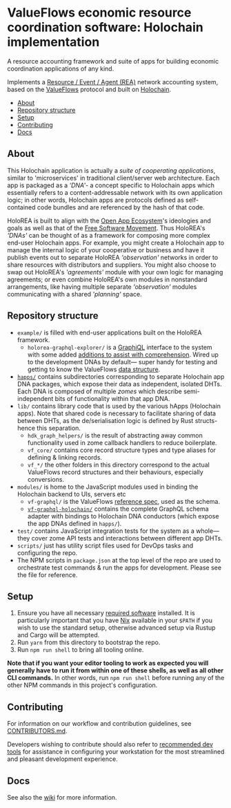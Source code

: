 # ValueFlows economic resource coordination software: Holochain implementation

A resource accounting framework and suite of apps for building economic coordination applications of any kind.

Implements a [Resource / Event / Agent (REA)](https://en.wikipedia.org/wiki/Resources,_events,_agents_(accounting_model)) network accounting system, based on the [ValueFlows](https://valueflo.ws/) protocol and built on [Holochain](https://holochain.org/).

<!-- MarkdownTOC -->

- [About](#about)
- [Repository structure](#repository-structure)
- [Setup](#setup)
- [Contributing](#contributing)
- [Docs](#docs)

<!-- /MarkdownTOC -->

## About

This Holochain application is actually a *suite of cooperating applications*, similar to 'microservices' in traditional client/server web architecture. Each app is packaged as a *'DNA'*- a concept specific to Holochain apps which essentially refers to a content-addressable network with its own application logic; in other words, Holochain apps are protocols defined as self-contained code bundles and are referenced by the hash of that code.

HoloREA is built to align with the [Open App Ecosystem](https://github.com/open-app/)'s ideologies and goals as well as that of the [Free Software Movement](https://www.gnu.org/philosophy/free-software-intro.en.html). Thus HoloREA's *'DNAs'* can be thought of as a framework for composing more complex end-user Holochain apps. For example, you might create a Holochain app to manage the internal logic of your cooperative or business and have it publish events out to separate HoloREA *'observation'* networks in order to share resources with distributors and suppliers. You might also choose to swap out HoloREA's *'agreements'* module with your own logic for managing agreements; or even combine HoloREA's own modules in nonstandard arrangements, like having multiple separate *'observation'* modules communicating with a shared *'planning'* space.

## Repository structure

- `example/` is filled with end-user applications built on the HoloREA framework.
	- `holorea-graphql-explorer/` is a [GraphiQL](https://github.com/graphql/graphiql) interface to the system with some added [additions to assist with comprehension](https://github.com/OneGraph/graphiql-explorer-example). Wired up to the development DNAs by default&mdash; super handy for testing and getting to know the ValueFlows [data structure](https://github.com/valueflows/vf-graphql/).
- [`happs/`](happs/README.md) contains subdirectories corresponding to separate Holochain app DNA packages, which expose their data as independent, isolated DHTs. Each DNA is composed of multiple *zomes* which describe semi-independent bits of functionality within that app DNA.
- `lib/` contains library code that is used by the various hApps (Holochain apps). Note that shared code is necessary to facilitate sharing of data between DHTs, as the de/serialisation logic is defined by Rust structs- hence this separation.
	- `hdk_graph_helpers/` is the result of abstracting away common functionality used in zome callback handlers to reduce boilerplate.
	- `vf_core/` contains core record structure types and type aliases for defining & linking records.
	- `vf_*/` the other folders in this directory correspond to the actual ValueFlows record structures and their behaviours, especially conversions.
- `modules/` is home to the JavaScript modules used in binding the Holochain backend to UIs, servers etc
	- `vf-graphql/` is the ValueFlows [reference spec](https://github.com/valueflows/vf-graphql/), used as the schema.
	- [`vf-graphql-holochain/`](modules/vf-graphql-holochain/README.md) contains the complete GraphQL schema adapter with bindings to Holochain DNA conductors (which expose the app DNAs defined in `happs/`).
- `test/` contains JavaScript integration tests for the system as a whole&mdash; they cover zome API tests and interactions between different app DHTs.
- `scripts/` just has utility script files used for DevOps tasks and configuring the repo.
- The NPM scripts in `package.json` at the top level of the repo are used to orchestrate test commands & run the apps for development. Please see the file for reference.

## Setup

1. Ensure you have all necessary [required software](./CONTRIBUTORS.md#required-software) installed. It is particularly important that you have [Nix](https://nixos.org) available in your `$PATH` if you wish to use the standard setup, otherwise advanced setup via Rustup and Cargo will be attempted.
2. Run `yarn` from this directory to bootstrap the repo.
3. Run `npm run shell` to bring all tooling online. 

**Note that if you want your editor tooling to work as expected you will generally have to run it from within one of these shells, as well as all other CLI commands.** In other words, run `npm run shell` before running any of the other NPM commands in this project's configuration.


## Contributing

For information on our workflow and contribution guidelines, see [CONTRIBUTORS.md](./CONTRIBUTORS.md).

Developers wishing to contribute should also refer to [recommended dev tools](./CONTRIBUTORS.md#recommended-dev-tools) for assistance in configuring your workstation for the most streamlined and pleasant development experience.

## Docs

See also the [wiki](https://github.com/holo-rea/ecosystem/wiki/Coordinating-the-REA-community-of-practise) for more information.
